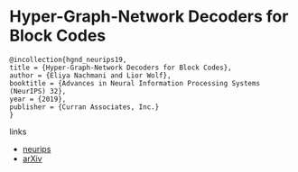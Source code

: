 # Hyper-Graph-Network Decoders for Block Codes

```
@incollection{hgnd_neurips19,
title = {Hyper-Graph-Network Decoders for Block Codes},
author = {Eliya Nachmani and Lior Wolf},
booktitle = {Advances in Neural Information Processing Systems (NeurIPS) 32},
year = {2019},
publisher = {Curran Associates, Inc.}
}
```

links
- [neurips](https://nips.cc/Conferences/2019/Schedule?showEvent=13428)
- [arXiv](https://arxiv.org/abs/1909.09036)
